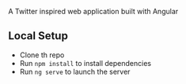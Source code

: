 A Twitter inspired web application built with Angular

## Local Setup

- Clone th repo
- Run `npm install` to install dependencies
- Run `ng serve` to launch the server
